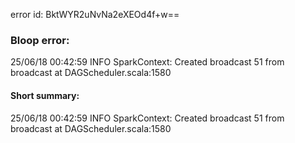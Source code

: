 error id: BktWYR2uNvNa2eXEOd4f+w==
### Bloop error:

25/06/18 00:42:59 INFO SparkContext: Created broadcast 51 from broadcast at DAGScheduler.scala:1580
#### Short summary: 

25/06/18 00:42:59 INFO SparkContext: Created broadcast 51 from broadcast at DAGScheduler.scala:1580